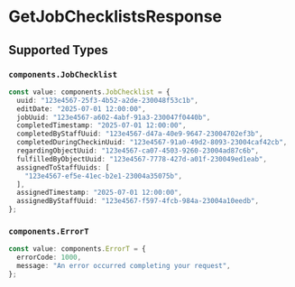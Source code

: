 # GetJobChecklistsResponse


## Supported Types

### `components.JobChecklist`

```typescript
const value: components.JobChecklist = {
  uuid: "123e4567-25f3-4b52-a2de-230048f53c1b",
  editDate: "2025-07-01 12:00:00",
  jobUuid: "123e4567-a602-4abf-91a3-230047f0440b",
  completedTimestamp: "2025-07-01 12:00:00",
  completedByStaffUuid: "123e4567-d47a-40e9-9647-23004702ef3b",
  completedDuringCheckinUuid: "123e4567-91a0-49d2-8093-23004caf42cb",
  regardingObjectUuid: "123e4567-ca07-4503-9260-23004ad87c6b",
  fulfilledByObjectUuid: "123e4567-7778-427d-a01f-230049ed1eab",
  assignedToStaffUuids: [
    "123e4567-ef5e-41ec-b2e1-23004a35075b",
  ],
  assignedTimestamp: "2025-07-01 12:00:00",
  assignedByStaffUuid: "123e4567-f597-4fcb-984a-23004a10eedb",
};
```

### `components.ErrorT`

```typescript
const value: components.ErrorT = {
  errorCode: 1000,
  message: "An error occurred completing your request",
};
```

